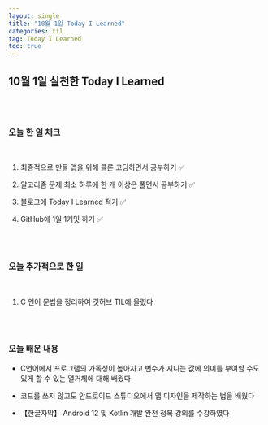 ```yaml
---
layout: single
title: "10월 1일 Today I Learned"
categories: til
tag: Today I Learned
toc: true
---
```


## 10월 1일 실천한 Today I Learned

<br><br>

### 오늘 한 일 체크
<br>

1. 최종적으로 만들 앱을 위해 클론 코딩하면서 공부하기 ✅

2. 알고리즘 문제 최소 하루에 한 개 이상은 풀면서 공부하기 ✅

3. 블로그에 Today I Learned 적기 ✅

4. GitHub에 1일 1커밋 하기 ✅

<br><br>

### 오늘 추가적으로 한 일
<br>

1. C 언어 문법을 정리하여 깃허브 TIL에 올렸다

<br><br>

### 오늘 배운 내용

* C언어에서 프로그램의 가독성이 높아지고 변수가 지니는 값에 의미를 부여할 수도 있게 할 수 있는 열거체에 대해 배웠다

* 코드를 쓰지 않고도 안드로이드 스튜디오에서 앱 디자인을 제작하는 법을 배웠다

* 【한글자막】 Android 12 및 Kotlin 개발 완전 정복 강의를 수강하였다






